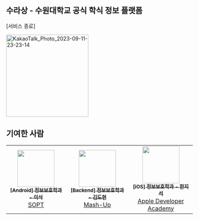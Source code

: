 ## 수라상 - 수원대학교 공식 학식 정보 플랫폼

[서비스 종료]

<img width="222" alt="KakaoTalk_Photo_2023-09-11-23-23-14" src="https://github.com/Sulasang/.github/assets/60564431/7c6091d7-aee6-41e3-bc5d-966b16f21449">

## 기여한 사람

<table>
    <td align="center"><a href="https://github.com/lsakee"><img src="https://avatars.githubusercontent.com/u/93514333?v=4" width="100px;" alt=""/><br /><sub><b>[Android] 정보보호학과 - 이삭</b></sub></a><br /></a><a href ="https://www.sopt.org/">SOPT</td>
    <td align="center"><a href="https://github.com/k-diger"><img src="https://avatars.githubusercontent.com/u/60564431?v=4" width="100px;" alt=""/><br /><sub><b>[Backend] 정보보호학과 - 김도현</b></sub></a><br /></a><a href ="https://mash-up.kr/">Mash-Up</td>
    <td align="center"><a href="https://github.com/sozohoy"><img src="https://avatars.githubusercontent.com/u/49385546?v=4" width="100px;" alt=""/><br /><sub><b>[iOS] 정보보호학과 - 한지석</b></sub></a><br /></a><a href="https://developeracademy.postech.ac.kr/">Apple Developer Academy</td>
  </tr>
</table>
